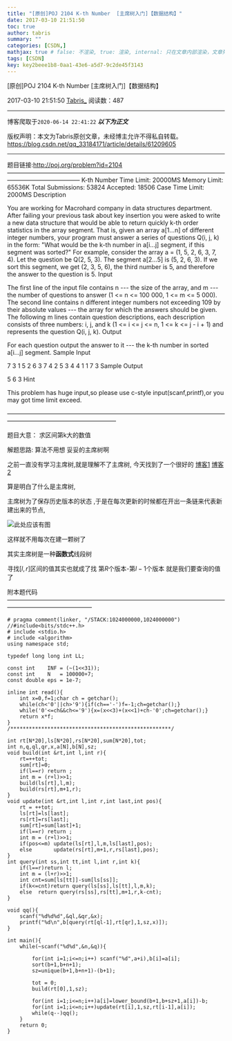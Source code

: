 ```yaml
---
title: "[原创]POJ 2104 K-th Number  [主席树入门]【数据结构】"
date: 2017-03-10 21:51:50
toc: true
author: tabris
summary: ""
categories: [CSDN,]
mathjax: true # false: 不渲染, true: 渲染, internal: 只在文章内部渲染，文章列表中不渲染
tags: [CSDN]
key: key2beee1b8-0aa1-43e6-a5d7-9c2de45f3143
---
```


[原创]POJ 2104 K-th Number  [主席树入门]【数据结构】

2017-03-10 21:51:50  [Tabris_](https://me.csdn.net/qq_33184171) 阅读数：487

---

博客爬取于`2020-06-14 22:41:22`
***以下为正文***

版权声明：本文为Tabris原创文章，未经博主允许不得私自转载。
https://blog.csdn.net/qq_33184171/article/details/61209605

<!-- more -->

---

题目链接:http://poj.org/problem?id=2104
————————————————————————————————————————————————
K-th Number
Time Limit: 20000MS		Memory Limit: 65536K
Total Submissions: 53824		Accepted: 18506
Case Time Limit: 2000MS
Description

You are working for Macrohard company in data structures department. After failing your previous task about key insertion you were asked to write a new data structure that would be able to return quickly k-th order statistics in the array segment.
That is, given an array a[1...n] of different integer numbers, your program must answer a series of questions Q(i, j, k) in the form: "What would be the k-th number in a[i...j] segment, if this segment was sorted?"
For example, consider the array a = (1, 5, 2, 6, 3, 7, 4). Let the question be Q(2, 5, 3). The segment a[2...5] is (5, 2, 6, 3). If we sort this segment, we get (2, 3, 5, 6), the third number is 5, and therefore the answer to the question is 5.
Input

The first line of the input file contains n --- the size of the array, and m --- the number of questions to answer (1 <= n <= 100 000, 1 <= m <= 5 000).
The second line contains n different integer numbers not exceeding 109 by their absolute values --- the array for which the answers should be given.
The following m lines contain question descriptions, each description consists of three numbers: i, j, and k (1 <= i <= j <= n, 1 <= k <= j - i + 1) and represents the question Q(i, j, k).
Output

For each question output the answer to it --- the k-th number in sorted a[i...j] segment.
Sample Input

7 3
1 5 2 6 3 7 4
2 5 3
4 4 1
1 7 3
Sample Output

5
6
3
Hint

This problem has huge input,so please use c-style input(scanf,printf),or you may got time limit exceed.

——————————————————————————————————————————————————————



题目大意：
求区间第k大的数值

解题思路:
算法不用想 妥妥的主席树啊

之前一直没有学习主席树,就是理解不了主席树,
今天找到了一个很好的
[博客1](http://www.cnblogs.com/zyf0163/p/4749042.html)
[博客2](http://blog.csdn.net/metalseed/article/details/8045038)

算是明白了什么是主席树,

主席树为了保存历史版本的状态 ,于是在每次更新的时候都在开出一条链来代表新建出来的节点,

![此处应该有图](http://img.blog.csdn.net/20170310214521801?watermark/2/text/aHR0cDovL2Jsb2cuY3Nkbi5uZXQvcXFfMzMxODQxNzE=/font/5a6L5L2T/fontsize/400/fill/I0JBQkFCMA==/dissolve/70/gravity/SouthEast)

这样就不用每次在建一颗树了

其实主席树是一种**函数式**线段树

寻找$[l,r]$区间的值其实也就成了找 第$R$个版本-第$l-1$个版本 就是我们要查询的值了

附本题代码
——————————————————————————————————————————————————
```
# pragma comment(linker, "/STACK:1024000000,1024000000")
//#include<bits/stdc++.h>
# include <stdio.h>
# include <algorithm>
using namespace std;

typedef long long int LL;

const int    INF = (~(1<<31));
const int    N   = 100000+7;
const double eps = 1e-7;

inline int read(){
    int x=0,f=1;char ch = getchar();
    while(ch<'0'||ch>'9'){if(ch=='-')f=-1;ch=getchar();}
    while('0'<=ch&&ch<='9'){x=(x<<3)+(x<<1)+ch-'0';ch=getchar();}
    return x*f;
}
/****************************************************/

int rt[N*20],ls[N*20],rs[N*20],sum[N*20],tot;
int n,q,ql,qr,x,a[N],b[N],sz;
void build(int &rt,int l,int r){
    rt=++tot;
    sum[rt]=0;
    if(l==r) return ;
    int m = (r+l)>>1;
    build(ls[rt],l,m);
    build(rs[rt],m+1,r);
}
void update(int &rt,int l,int r,int last,int pos){
    rt = ++tot;
    ls[rt]=ls[last];
    rs[rt]=rs[last];
    sum[rt]=sum[last]+1;
    if(l==r) return ;
    int m = (r+l)>>1;
    if(pos<=m) update(ls[rt],l,m,ls[last],pos);
    else       update(rs[rt],m+1,r,rs[last],pos);
}
int query(int ss,int tt,int l,int r,int k){
    if(l==r)return l;
    int m = (l+r)>>1;
    int cnt=sum[ls[tt]]-sum[ls[ss]];
    if(k<=cnt)return query(ls[ss],ls[tt],l,m,k);
    else  return query(rs[ss],rs[tt],m+1,r,k-cnt);
}

void qq(){
    scanf("%d%d%d",&ql,&qr,&x);
    printf("%d\n",b[query(rt[ql-1],rt[qr],1,sz,x)]);
}

int main(){
    while(~scanf("%d%d",&n,&q)){

        for(int i=1;i<=n;i++) scanf("%d",a+i),b[i]=a[i];
        sort(b+1,b+n+1);
        sz=unique(b+1,b+n+1)-(b+1);

        tot = 0;
        build(rt[0],1,sz);

        for(int i=1;i<=n;i++)a[i]=lower_bound(b+1,b+sz+1,a[i])-b;
        for(int i=1;i<=n;i++)update(rt[i],1,sz,rt[i-1],a[i]);
        while(q--)qq();
    }
    return 0;
}


```
